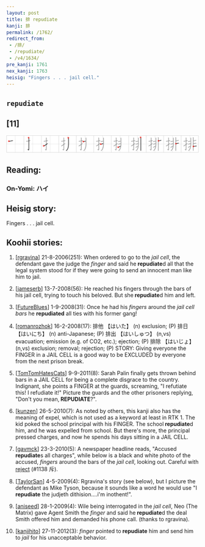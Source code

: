 ```yaml
---
layout: post
title: 排 repudiate
kanji: 排
permalink: /1762/
redirect_from:
 - /排/
 - /repudiate/
 - /v4/1634/
pre_kanji: 1761
nex_kanji: 1763
heisig: "Fingers . . . jail cell."
---
```


## `repudiate`

## [11]

<div class="stroke"><img src="../images/E68E92.png" /></div>

## Reading:

### On-Yomi: ハイ

## Heisig story:

Fingers . . . jail cell.

## Koohii stories:

1) [<a href="http://kanji.koohii.com/profile/rgravina">rgravina</a>] 21-8-2006(251): When ordered to go to the <em>jail cell</em>, the defendant gave the judge the <em>finger</em> and said he<strong> repudiate</strong>d all that the legal system stood for if they were going to send an innocent man like him to jail.

2) [<a href="http://kanji.koohii.com/profile/jameserb">jameserb</a>] 13-7-2008(56): He reached his fingers through the bars of his jail cell, trying to touch his beloved. But she<strong> repudiate</strong>d him and left.

3) [<a href="http://kanji.koohii.com/profile/FutureBlues">FutureBlues</a>] 1-9-2008(31): Once he had his <em>fingers</em> around the <em>jail cell bars</em> he <strong>repudiated</strong> all ties with his former gang!

4) [<a href="http://kanji.koohii.com/profile/romanrozhok">romanrozhok</a>] 16-2-2008(17): 排他 【はいた】 (n) exclusion; (P) 排日 【はいにち】 (n) anti-Japanese; (P) 排出 【はいしゅつ】 (n,vs) evacuation; emission (e.g. of CO2, etc.); ejection; (P) 排除 【はいじょ】 (n,vs) exclusion; removal; rejection; (P) STORY: Giving everyone the FINGER in a JAIL CELL is a good way to be EXCLUDED by everyone from the next prison break.

5) [<a href="http://kanji.koohii.com/profile/TomTomHatesCats">TomTomHatesCats</a>] 9-9-2011(8): Sarah Palin finally gets thrown behind bars in a JAIL CELL for being a complete disgrace to the country. Indignant, she points a FINGER at the guards, screaming, &quot;I refutiate this! I refudiate it!&quot; Picture the guards and the other prisoners replying, &quot;Don&#039;t you mean,<strong> REPUDIATE</strong>?&quot;.

6) [<a href="http://kanji.koohii.com/profile/kunzen">kunzen</a>] 26-5-2010(7): As noted by others, this kanji also has the meaning of expel, which is not used as a keyword at least in RTK 1. The kid poked the school principal with his FINGER. The school<strong> repudiate</strong>d him, and he was expelled from school. But there&#039;s more, the principal pressed charges, and now he spends his days sitting in a JAIL CELL.

7) [<a href="http://kanji.koohii.com/profile/gavmck">gavmck</a>] 23-3-2010(5): A newspaper headline reads, &quot;Accused<strong> repudiate</strong>s all charges&quot;, while below is a black and white photo of the accused, <em>fingers</em> around the bars of the <em>jail cell</em>, looking out. Careful with <a href="../1138">reject</a> (#1138 斥).

8) [<a href="http://kanji.koohii.com/profile/TaylorSan">TaylorSan</a>] 4-5-2009(4): Rgravina&#039;s story (see below), but I picture the defendant as Mike Tyson, because it sounds like a word he would use &quot;I<strong> repudiate</strong> the judjeth dithision....i&#039;m inothent!&quot;.

9) [<a href="http://kanji.koohii.com/profile/aniseed">aniseed</a>] 28-1-2009(4): Wile being interrogated in the <em>jail cell</em>, Neo (The Matrix) gave Agent Smith the <em>finger</em> and said he<strong> repudiate</strong>d the deal Smith offered him and demanded his phone call. (thanks to rgravina).

10) [<a href="http://kanji.koohii.com/profile/kanjihito">kanjihito</a>] 27-11-2012(3): <em>finger</em> pointed to<strong> repudiate</strong> him and send him to <em>jail</em> for his unacceptable behavior.
